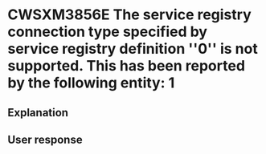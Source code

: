 # CWSXM3856E The service registry connection type specified by service registry definition ''0'' is not supported. This has been reported by the following entity: 1

## Explanation

## User response